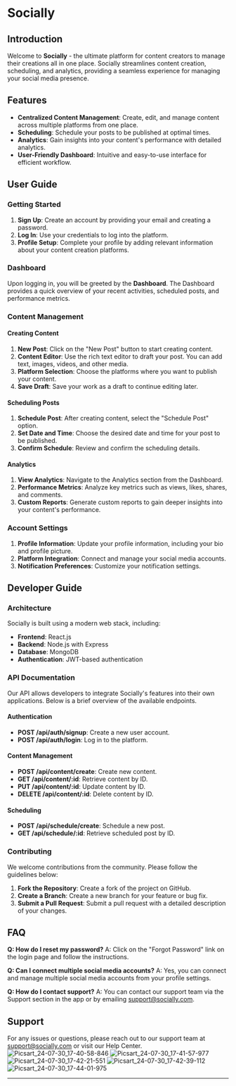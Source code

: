 
# Socially

## Introduction
Welcome to **Socially** - the ultimate platform for content creators to manage their creations all in one place. Socially streamlines content creation, scheduling, and analytics, providing a seamless experience for managing your social media presence.

## Features
- **Centralized Content Management**: Create, edit, and manage content across multiple platforms from one place.
- **Scheduling**: Schedule your posts to be published at optimal times.
- **Analytics**: Gain insights into your content's performance with detailed analytics.
- **User-Friendly Dashboard**: Intuitive and easy-to-use interface for efficient workflow.

## User Guide

### Getting Started
1. **Sign Up**: Create an account by providing your email and creating a password.
2. **Log In**: Use your credentials to log into the platform.
3. **Profile Setup**: Complete your profile by adding relevant information about your content creation platforms.

### Dashboard
Upon logging in, you will be greeted by the **Dashboard**. The Dashboard provides a quick overview of your recent activities, scheduled posts, and performance metrics.

### Content Management

#### Creating Content
1. **New Post**: Click on the "New Post" button to start creating content.
2. **Content Editor**: Use the rich text editor to draft your post. You can add text, images, videos, and other media.
3. **Platform Selection**: Choose the platforms where you want to publish your content.
4. **Save Draft**: Save your work as a draft to continue editing later.

#### Scheduling Posts
1. **Schedule Post**: After creating content, select the "Schedule Post" option.
2. **Set Date and Time**: Choose the desired date and time for your post to be published.
3. **Confirm Schedule**: Review and confirm the scheduling details.

#### Analytics
1. **View Analytics**: Navigate to the Analytics section from the Dashboard.
2. **Performance Metrics**: Analyze key metrics such as views, likes, shares, and comments.
3. **Custom Reports**: Generate custom reports to gain deeper insights into your content's performance.

### Account Settings
1. **Profile Information**: Update your profile information, including your bio and profile picture.
2. **Platform Integration**: Connect and manage your social media accounts.
3. **Notification Preferences**: Customize your notification settings.

## Developer Guide

### Architecture
Socially is built using a modern web stack, including:
- **Frontend**: React.js
- **Backend**: Node.js with Express
- **Database**: MongoDB
- **Authentication**: JWT-based authentication

### API Documentation
Our API allows developers to integrate Socially's features into their own applications. Below is a brief overview of the available endpoints.

#### Authentication
- **POST /api/auth/signup**: Create a new user account.
- **POST /api/auth/login**: Log in to the platform.

#### Content Management
- **POST /api/content/create**: Create new content.
- **GET /api/content/:id**: Retrieve content by ID.
- **PUT /api/content/:id**: Update content by ID.
- **DELETE /api/content/:id**: Delete content by ID.

#### Scheduling
- **POST /api/schedule/create**: Schedule a new post.
- **GET /api/schedule/:id**: Retrieve scheduled post by ID.

### Contributing
We welcome contributions from the community. Please follow the guidelines below:
1. **Fork the Repository**: Create a fork of the project on GitHub.
2. **Create a Branch**: Create a new branch for your feature or bug fix.
3. **Submit a Pull Request**: Submit a pull request with a detailed description of your changes.

## FAQ

**Q: How do I reset my password?**
A: Click on the "Forgot Password" link on the login page and follow the instructions.

**Q: Can I connect multiple social media accounts?**
A: Yes, you can connect and manage multiple social media accounts from your profile settings.

**Q: How do I contact support?**
A: You can contact our support team via the Support section in the app or by emailing support@socially.com.

## Support
For any issues or questions, please reach out to our support team at support@socially.com or visit our Help Center.
![Picsart_24-07-30_17-40-58-846](https://github.com/user-attachments/assets/7f78ad01-ca09-44d4-aaa0-83d9c46969b9)
![Picsart_24-07-30_17-41-57-977](https://github.com/user-attachments/assets/db42f2ad-1ad7-457f-843a-f0bb0bd30e8d)
![Picsart_24-07-30_17-42-21-551](https://github.com/user-attachments/assets/51241a26-11e8-4fd3-89a2-27bf7eaf1b39)
![Picsart_24-07-30_17-42-39-112](https://github.com/user-attachments/assets/f110af40-4e67-4cfa-b2f3-1de405c37337)
![Picsart_24-07-30_17-44-01-975](https://github.com/user-attachments/assets/e6d155a4-309c-491b-879f-c926c468f140)




---
